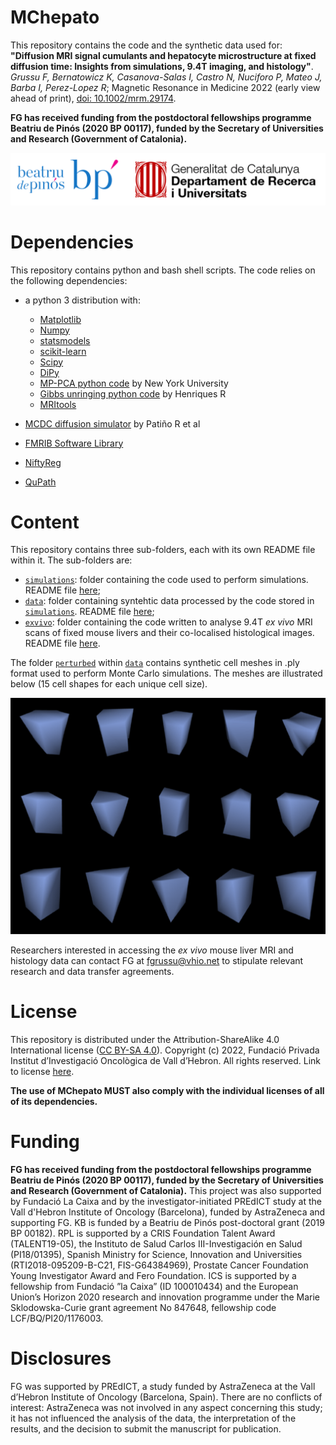 # MChepato
This repository contains the code and the synthetic data used for: **"Diffusion MRI signal cumulants and hepatocyte microstructure at fixed diffusion time: Insights from simulations, 9.4T imaging, and histology"**. *Grussu F, Bernatowicz K, Casanova-Salas I, Castro N, Nuciforo P, Mateo J, Barba I, Perez-Lopez R*; Magnetic Resonance in Medicine 2022 (early view ahead of print), [doi: 10.1002/mrm.29174](https://doi.org/10.1002/mrm.29174).

**FG has received funding from the postdoctoral fellowships programme Beatriu de Pinós (2020 BP 00117), funded by the Secretary of Universities and Research (Government of Catalonia).**

![GenCatFund](https://github.com/fragrussu/MChepato/blob/main/funder.png)

# Dependencies
This repository contains python and bash shell scripts. The code relies on the following dependencies:

* a python 3 distribution with:
   * [Matplotlib](https://matplotlib.org/stable/index.html)
   * [Numpy](https://numpy.org)
   * [statsmodels](https://www.statsmodels.org/stable/index.html)
   * [scikit-learn](https://scikit-learn.org/stable/)
   * [Scipy](https://www.scipy.org/)
   * [DiPy](https://dipy.org/)
   * [MP-PCA python code](https://github.com/NYU-DiffusionMRI/mppca_denoise/blob/master/mpdenoise.py) by New York University
   * [Gibbs unringing python code](https://github.com/RafaelNH/gibbs-removal/blob/master/gibbs_removal.py) by Henriques R
   * [MRItools](https://github.com/fragrussu/MRItools)
   
* [MCDC diffusion simulator](https://github.com/jonhrafe/MCDC_Simulator_public) by Patiño R et al
* [FMRIB Software Library](https://fsl.fmrib.ox.ac.uk/fsl/fslwiki)
* [NiftyReg](http://cmictig.cs.ucl.ac.uk/wiki/index.php/NiftyReg)
* [QuPath](https://qupath.github.io/)

# Content
This repository contains three sub-folders, each with its own README file within it. The sub-folders are:

* [`simulations`](https://github.com/fragrussu/MChepato/tree/main/simulations): folder containing the code used to perform simulations. README file [here](https://github.com/fragrussu/MChepato/blob/main/simulations/README.md);
* [`data`](https://github.com/fragrussu/MChepato/tree/main/data): folder containing syntehtic data processed by the code stored in [`simulations`](https://github.com/fragrussu/MChepato/tree/main/simulations). README file [here](https://github.com/fragrussu/MChepato/blob/main/data/README.md);
* [`exvivo`](https://github.com/fragrussu/MChepato/tree/main/exvivo): folder containing the code written to analyse 9.4T _ex vivo_ MRI scans of fixed mouse livers and their co-localised histological images. README file [here](https://github.com/fragrussu/MChepato/blob/main/exvivo/README.md).

The folder [`perturbed`](https://github.com/fragrussu/MChepato/tree/main/data/perturbed) within [`data`](https://github.com/fragrussu/MChepato/tree/main/data) contains synthetic cell meshes in .ply format used to perform Monte Carlo simulations. The meshes are illustrated below (15 cell shapes for each unique cell size).

<img src="https://github.com/fragrussu/MChepato/blob/main/cellmesh.png" width="700"> 

Researchers interested in accessing the _ex vivo_ mouse liver MRI and histology data can contact FG at [<fgrussu@vhio.net>](mailto:fgrussu@vhio.net) to stipulate relevant research and data transfer agreements.

# License
This repository is distributed under the Attribution-ShareAlike 4.0 International license ([CC BY-SA 4.0](https://creativecommons.org/licenses/by-sa/4.0/)). Copyright (c) 2022, Fundació Privada Institut d’Investigació Oncològica de Vall d’Hebron. All rights reserved. Link to license [here](https://github.com/fragrussu/MChepato/blob/main/LICENSE.txt). 

**The use of MChepato MUST also comply with the individual licenses of all of its dependencies.**

# Funding
**FG has received funding from the postdoctoral fellowships programme Beatriu de Pinós (2020 BP 00117), funded by the Secretary of Universities and Research (Government of Catalonia).** This project was also supported by Fundació La Caixa and by the investigator-initiated PREdICT study at the Vall d'Hebron Institute of Oncology (Barcelona), funded by AstraZeneca and supporting FG. KB is funded by a Beatriu de Pinós post-doctoral grant (2019 BP 00182). RPL is supported by a CRIS Foundation Talent Award (TALENT19-05), the Instituto de Salud Carlos III-Investigación en Salud (PI18/01395), Spanish Ministry for Science, Innovation and Universities (RTI2018-095209-B-C21, FIS-G64384969), Prostate Cancer Foundation Young Investigator Award and Fero Foundation. ICS is supported by a fellowship from Fundació ”la Caixa” (ID 100010434) and the European Union’s Horizon 2020 research and innovation programme under the Marie Sklodowska-Curie grant agreement No 847648, fellowship code LCF/BQ/PI20/1176003.

# Disclosures
FG was supported by PREdICT, a study funded by AstraZeneca at the Vall d’Hebron Institute of Oncology (Barcelona, Spain). There are no conflicts of interest: AstraZeneca was not involved in any aspect concerning this study; it has not influenced the analysis of the data, the interpretation of the results, and the decision to submit the manuscript for publication.
